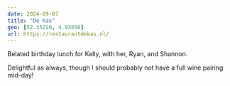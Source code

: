 ```yaml
---
date: 2024-09-07
title: "De Kas"
geo: [52.35220, 4.93050]
url: https://restaurantdekas.nl/
---
```


Belated birthday lunch for Kelly, with her, Ryan, and Shannon.

Delightful as always, though I should probably not have a full wine pairing mid-day!
